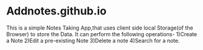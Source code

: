 # Addnotes.github.io

This is a simple Notes Taking App,that uses client side local Storage(of the Browser) to store the Data.
It can perform the following operations-
1)Create a Note
2)Edit a pre-existing Note
3)Delete a note
4)Search for a note.
